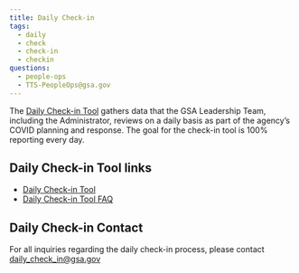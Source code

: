 ```yaml
---
title: Daily Check-in
tags:
  - daily
  - check
  - check-in
  - checkin
questions:
  - people-ops
  - TTS-PeopleOps@gsa.gov
---
```


The [Daily Check-in Tool](https://docs.google.com/document/d/1vlzoHxjd3VeSpG-UOKvyTi1EeIHzn4nRrRcpnIdXvio/edit) gathers data that the GSA Leadership Team, including the Administrator, reviews on a daily basis as part of the agency’s COVID planning and response. The goal for the check-in tool is 100% reporting every day.  

## Daily Check-in Tool links

* [Daily Check-in Tool](https://docs.google.com/document/d/1vlzoHxjd3VeSpG-UOKvyTi1EeIHzn4nRrRcpnIdXvio/edit)
* [Daily Check-in Tool FAQ](https://docs.google.com/document/d/1vlzoHxjd3VeSpG-UOKvyTi1EeIHzn4nRrRcpnIdXvio/edit)

## Daily Check-in Contact

For all inquiries regarding the daily check-in process, please contact [daily_check_in@gsa.gov](mailto:daily_check_in@gsa.gov)
